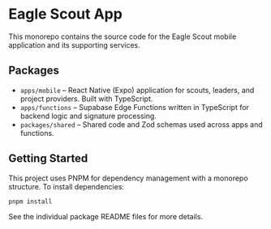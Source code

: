 # Eagle Scout App

This monorepo contains the source code for the Eagle Scout mobile application and its supporting services.

## Packages

- `apps/mobile` – React Native (Expo) application for scouts, leaders, and project providers. Built with TypeScript.
- `apps/functions` – Supabase Edge Functions written in TypeScript for backend logic and signature processing.
- `packages/shared` – Shared code and Zod schemas used across apps and functions.

## Getting Started

This project uses PNPM for dependency management with a monorepo structure. To install dependencies:

```sh
pnpm install
```

See the individual package README files for more details.
